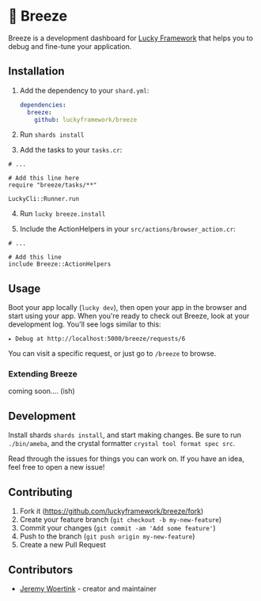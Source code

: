# 💨 Breeze

Breeze is a development dashboard for [Lucky Framework](https://luckyframework.org/) that helps you to debug and fine-tune your application.

## Installation

1. Add the dependency to your `shard.yml`:

   ```yaml
   dependencies:
     breeze:
       github: luckyframework/breeze
   ```

2. Run `shards install`

3. Add the tasks to your `tasks.cr`:

  ```crystal
  # ...

  # Add this line here
  require "breeze/tasks/**"

  LuckyCli::Runner.run
  ```

4. Run `lucky breeze.install`

5. Include the ActionHelpers in your `src/actions/browser_action.cr`:

  ```crystal
  # ...

  # Add this line
  include Breeze::ActionHelpers
  ```

## Usage

Boot your app locally (`lucky dev`), then open your app in the browser and start using your app.
When you're ready to check out Breeze, look at your development log. You'll see logs similar to this:

```
▸ Debug at http://localhost:5000/breeze/requests/6
```

You can visit a specific request, or just go to `/breeze` to browse.

### Extending Breeze

coming soon.... (ish)


## Development

Install shards `shards install`, and start making changes. Be sure to run `./bin/ameba`, and the crystal formatter `crystal tool format spec src`.

Read through the issues for things you can work on. If you have an idea, feel free to open a new issue!

## Contributing

1. Fork it (<https://github.com/luckyframework/breeze/fork>)
2. Create your feature branch (`git checkout -b my-new-feature`)
3. Commit your changes (`git commit -am 'Add some feature'`)
4. Push to the branch (`git push origin my-new-feature`)
5. Create a new Pull Request

## Contributors

- [Jeremy Woertink](https://github.com/jwoertink) - creator and maintainer
